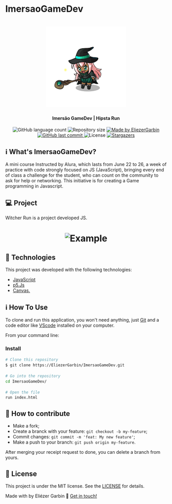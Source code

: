 # ImersaoGameDev
<h1 align="center">
    <img alt="ImersaoGameDev" title="#ImersaoGameDev" src="https://github.com/EliezerGarbin/ImersaoGameDev/blob/master/githubImg/witch.gif" width="250px" />
</h1>

<h4 align="center"> 
	Imersão GameDev | Hipsta Run 
</h4>
<p align="center">
  <img alt="GitHub language count" src="https://img.shields.io/github/languages/count/EliezerGarbin/ImersaoGameDev?color=%2304D361">

  <img alt="Repository size" src="https://img.shields.io/github/repo-size/EliezerGarbin/ImersaoGameDev">
	
  <a href="https://www.linkedin.com/in/eliezergarbin/">
    <img alt="Made by EliezerGarbin" src="https://img.shields.io/badge/made%20by-EliezerGarbin-%2304D361">
  </a>

  <a href="https://github.com/EliezerGarbin/ImersaoGameDev/commits/master">
    <img alt="GitHub last commit" src="https://img.shields.io/github/last-commit/EliezerGarbin/ImersaoGameDev">
  </a>

  <img alt="License" src="https://img.shields.io/badge/license-MIT-brightgreen">
   <a href="https://github.com/EliezerGarbin/ImersaoGameDev/stargazers">
    <img alt="Stargazers" src="https://img.shields.io/github/stars/EliezerGarbin/ImersaoGameDev?style=social">
  </a>
</p>

## :information_source: What's ImersaoGameDev?

A mini course Instructed by Alura, which lasts from June 22 to 26, a week of practice with code strongly focused on JS (JavaScript), bringing every end of class a challenge for the student, who can count on the community to ask for help or networking. This initiative is for creating a Game programming in Javascript.

## 💻 Project

Witcher Run is a project developed JS. 

<h1 align="center">
    <img alt="Example" title="Example" src="https://github.com/EliezerGarbin/ImersaoGameDev/blob/master/githubImg/Tela.gif" width="500px" />
</h1>


## :rocket: Technologies

This project was developed with the following technologies:

- [JavaScript][javascript]
- [p5.Js][p5js]
- [Canvas.][canvas]

## :information_source: How To Use

To clone and run this application, you won't need anything, just [Git](https://git-scm.com) and a code editor like [VScode](https://code.visualstudio.com/ ) installed on your computer.

From your command line:

### Install
```bash
# Clone this repository
$ git clone https://EliezerGarbin/ImersaoGameDev.git

# Go into the repository
cd ImersaoGameDev/

# Open the file
run index.html
```
## 🤔 How to contribute

- Make a fork;
- Create a branck with your feature: `git checkout -b my-feature`;
- Commit changes: `git commit -m 'feat: My new feature'`;
- Make a push to your branch: `git push origin my-feature`.

After merging your receipt request to done, you can delete a branch from yours.

## :memo: License

This project is under the MIT license. See the [LICENSE](https://github.com/EliezerGarbin/ImersaoGameDev/blob/master/LICENSE) for details.


Made with by Eliézer Garbin :wave: [Get in touch!](https://www.linkedin.com/in/eliezergarbin/)



[javascript]: https://www.w3schools.com/js/
[p5js]: https://p5js.org/get-started/
[canvas]: https://canvasjs.com/
